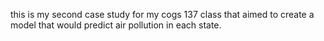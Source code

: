 this is my second case study for my cogs 137 class that aimed to create a model that would predict air pollution in each state.
